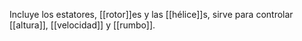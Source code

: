 Incluye los estatores, [[rotor]]es y las [[hélice]]s, sirve para controlar [[altura]], [[velocidad]] y [[rumbo]].
